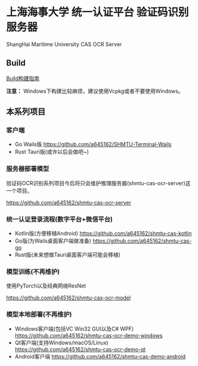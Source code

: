 # 上海海事大学 统一认证平台 验证码识别服务器

ShangHai Maritime University CAS OCR Server

## Build

[Build构建指南](shmtu-cas-ocr-server/Build.md)

**注意：**
Windows下构建比较麻烦，建议使用Vcpkg或者不要使用Windows。

## 本系列项目

### 客户端

* Go Wails版
https://github.com/a645162/SHMTU-Terminal-Wails
* Rust Tauri版(或许以后会做吧~)

### 服务器部署模型

验证码OCR识别系列项目今后将只会维护推理服务器(shmtu-cas-ocr-server)这一个项目。

https://github.com/a645162/shmtu-cas-ocr-server

### 统一认证登录流程(数字平台+微信平台)

* Kotlin版(方便移植Android)
https://github.com/a645162/shmtu-cas-kotlin
* Go版(为Wails桌面客户端做准备)
https://github.com/a645162/shmtu-cas-go
* Rust版(未来想做Tauri桌面客户端可能会移植)

### 模型训练(不再维护)

使用PyTorch以及经典网络ResNet

https://github.com/a645162/shmtu-cas-ocr-model

### 模型本地部署(不再维护)

* Windows客户端(包括VC Win32 GUI以及C# WPF)
https://github.com/a645162/shmtu-cas-ocr-demo-windows
* Qt客户端(支持Windows/macOS/Linux)
https://github.com/a645162/shmtu-cas-ocr-demo-qt
* Android客户端
https://github.com/a645162/shmtu-cas-demo-android

